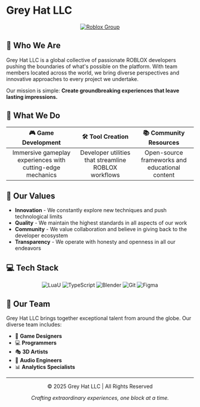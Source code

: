 # Grey Hat LLC

<div align="center">

  [![Roblox Group](https://img.shields.io/badge/ROBLOX-FF0000?style=for-the-badge&logo=roblox)](https://www.roblox.com/groups/greyhat)
  
</div>

## 👋 Who We Are

Grey Hat LLC is a global collective of passionate ROBLOX developers pushing the boundaries of what's possible on the platform. With team members located across the world, we bring diverse perspectives and innovative approaches to every project we undertake.

Our mission is simple: **Create groundbreaking experiences that leave lasting impressions.**

## 🚀 What We Do

<div align="center">
  
  | 🎮 Game Development | 🛠️ Tool Creation | 📚 Community Resources |
  |:------------------:|:----------------:|:----------------------:|
  | Immersive gameplay experiences with cutting-edge mechanics | Developer utilities that streamline ROBLOX workflows | Open-source frameworks and educational content |
  
</div>

## 💎 Our Values

- **Innovation** - We constantly explore new techniques and push technological limits
- **Quality** - We maintain the highest standards in all aspects of our work
- **Community** - We value collaboration and believe in giving back to the developer ecosystem
- **Transparency** - We operate with honesty and openness in all our endeavors

## 💻 Tech Stack

<div align="center">
  
  ![LuaU](https://img.shields.io/badge/LuaU-2C2D72?style=for-the-badge&logo=lua&logoColor=white)
  ![TypeScript](https://img.shields.io/badge/TypeScript-3178C6?style=for-the-badge&logo=typescript&logoColor=white)
  ![Blender](https://img.shields.io/badge/Blender-F5792A?style=for-the-badge&logo=blender&logoColor=white)
  ![Git](https://img.shields.io/badge/Git-F05032?style=for-the-badge&logo=git&logoColor=white)
  ![Figma](https://img.shields.io/badge/Figma-F24E1E?style=for-the-badge&logo=figma&logoColor=white)
  
</div>

## 👥 Our Team

Grey Hat LLC brings together exceptional talent from around the globe. Our diverse team includes:

- 🎨 **Game Designers**
- 💻 **Programmers**
- 🎭 **3D Artists**
- 🎵 **Audio Engineers**
- 📊 **Analytics Specialists**

---

<div align="center">
  <p>© 2025 Grey Hat LLC | All Rights Reserved</p>
  
  <p><i>Crafting extraordinary experiences, one block at a time.</i></p>
</div>
